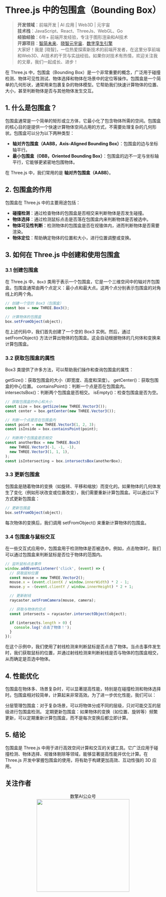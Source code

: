 # Three.js 中的包围盒（Bounding Box）

> **开发领域**：前端开发 | AI 应用 | Web3D | 元宇宙  
> **技术栈**：JavaScript、React、ThreeJs、WebGL、Go  
> **经验经验**：6年+ 前端开发经验，专注于图形渲染和AI技术  
> **开源项目**：[智简未来](https://aint.top)、[晓智元宇宙](https://xiaozhi.shop/)、[数字孪生引擎](https://www.shuqin.cc/)   
> 大家好！我是 [晓智]，一位热爱探索新技术的前端开发者，在这里分享前端和Web3D、AI技术的干货与实战经验。如果你对技术有热情，欢迎关注我的文章，我们一起成长、进步！



在 Three.js 中，包围盒（Bounding Box）是一个非常重要的概念，广泛用于碰撞检测、物体可见性测试、物体选择和物体在场景中的定位等操作。包围盒是一个简单的几何形状，通常用来包裹复杂的物体模型。它帮助我们快速计算物体的位置、大小，甚至判断物体是否与其他物体发生交互。

## 1. 什么是包围盒？

包围盒通常是一个简单的矩形或立方体，它最小化了包含物体所需的空间。包围盒的核心目的是提供一个快速计算物体空间占用的方式，不需要处理复杂的几何形状。包围盒可以分为以下两种类型：

- **轴对齐包围盒（AABB，Axis-Aligned Bounding Box）**：包围盒的边与坐标轴平行。
- **最小包围盒（OBB，Oriented Bounding Box）**：包围盒的边不一定与坐标轴平行，它能够更紧密地包围物体。

在 Three.js 中，我们常用的是 **轴对齐包围盒（AABB）**。

## 2. 包围盒的作用

包围盒在 Three.js 中的主要用途包括：

- **碰撞检测**：通过检查物体的包围盒是否相交来判断物体是否发生碰撞。
- **物体选择**：通过检测鼠标点击是否落在包围盒内来判断物体是否被选中。
- **物体可见性判断**：检测物体的包围盒是否在视锥体内，进而判断物体是否需要渲染。
- **物体定位**：帮助确定物体的位置和大小，进行位置调整或变换。

## 3. 如何在 Three.js 中创建和使用包围盒

### 3.1 创建包围盒

在 Three.js 中，`Box3` 类用于表示一个包围盒，它是一个三维空间中的轴对齐包围盒。包围盒通常由两个点定义：最小点和最大点。这两个点分别表示包围盒的对角线上的两个角。

```javascript
// 创建一个空的 Box3（包围盒）
const box = new THREE.Box3();

// 计算物体的包围盒
box.setFromObject(object);
```

在上述代码中，我们首先创建了一个空的 Box3 实例。然后，通过 setFromObject() 方法计算出物体的包围盒。这会自动根据物体的几何体和变换来计算包围盒。

### 3.2 获取包围盒的属性

Box3 类提供了许多方法，可以帮助我们操作和查询包围盒的属性：

getSize()：获取包围盒的大小（即宽度、高度和深度）。
getCenter()：获取包围盒的中心位置。
containsPoint()：判断一个点是否在包围盒内。
intersectsBox()：判断两个包围盒是否相交。
isEmpty()：检查包围盒是否为空。

```javascript
// 获取包围盒的中心和大小
const size = box.getSize(new THREE.Vector3());
const center = box.getCenter(new THREE.Vector3());

// 判断一个点是否在包围盒内
const point = new THREE.Vector3(1, 2, 3);
const isInside = box.containsPoint(point);

// 判断两个包围盒是否相交
const anotherBox = new THREE.Box3(
  new THREE.Vector3(-1, -1, -1),
  new THREE.Vector3(1, 1, 1),
);
const isIntersecting = box.intersectsBox(anotherBox);
```

### 3.3 更新包围盒

包围盒是随着物体的变换（如旋转、平移和缩放）而变化的。如果物体的几何体发生了变化（例如形状改变或位置改变），我们需要重新计算包围盒。可以通过以下方式更新包围盒：

```javascript
// 更新包围盒
box.setFromObject(object);
```

每次物体的变换后，我们调用 setFromObject() 来重新计算物体的包围盒。

### 3.4 包围盒与鼠标交互

在一些交互式应用中，包围盒用于检测物体是否被选中。例如，点击物体时，我们可以通过包围盒来判断鼠标是否位于物体的范围内。

```js
// 监听鼠标点击事件
window.addEventListener('click', (event) => {
  // 获取鼠标位置
  const mouse = new THREE.Vector2();
  mouse.x = (event.clientX / window.innerWidth) * 2 - 1;
  mouse.y = -(event.clientY / window.innerHeight) * 2 + 1;

  // 更新射线
  raycaster.setFromCamera(mouse, camera);

  // 获取与物体的交点
  const intersects = raycaster.intersectObject(object);

  if (intersects.length > 0) {
    console.log('点击了物体！');
  }
});
```

在这个示例中，我们使用了射线检测来判断鼠标是否点击了物体。当点击事件发生时，我们获取鼠标的位置，并通过射线检测来判断射线是否与物体的包围盒相交，从而确定是否选中物体。

## 4. 性能优化

包围盒在物体多、场景复杂时，可以显著提高性能，特别是在碰撞检测和物体选择时。包围盒相对较简单，计算起来非常高效。为了进一步优化性能，我们可以：

分层管理包围盒：对于复杂场景，可以将物体分成不同的层级，只对可能交互的层级进行包围盒检测。
定期更新包围盒：如果物体的变换（如位置、旋转等）频繁更新，可以定期重新计算包围盒，而不是每次变换后都立即计算。

## 5. 结论

包围盒是 Three.js 中用于进行高效空间计算和交互的关键工具。它广泛应用于碰撞检测、物体选择、视锥体剔除等领域，能够显著提高性能并优化计算。在 Three.js 开发中掌握包围盒的使用，将有助于构建更加高效、互动性强的 3D 应用。

## 关注作者

<div align="center">数擎AI公众号</div>
<div align="center"> <img src="https://cdn.shuqin.cc/aint/assets/weixin.svg" width = 300 height = 300 /> </div>

